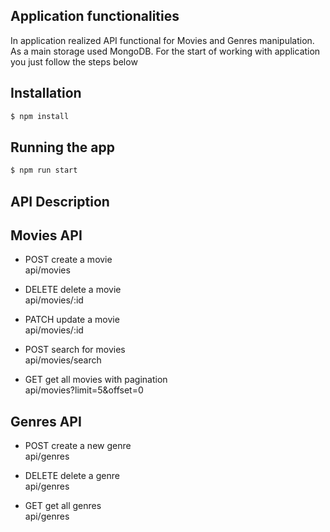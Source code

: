 ## Application functionalities

In application realized API functional for Movies and Genres manipulation. As a main storage used MongoDB. For the start of working with application you just follow the steps below

## Installation

```bash
$ npm install
```

## Running the app

```bash
$ npm run start
```

## API Description

## Movies API

- POST create a movie  
  api/movies

- DELETE delete a movie  
  api/movies/:id

- PATCH update a movie  
  api/movies/:id

- POST search for movies  
  api/movies/search

- GET get all movies with pagination  
  api/movies?limit=5&offset=0

## Genres API

- POST create a new genre  
  api/genres

- DELETE delete a genre  
  api/genres

- GET get all genres  
  api/genres
